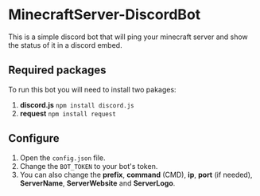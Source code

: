 # **MinecraftServer-DiscordBot**
This is a simple discord bot that will ping your minecraft server and show the status of it in a discord embed.

## Required packages
To run this bot you will need to install two pakages:
1. **discord.js** `npm install discord.js`
2. **request** `npm install request`

## Configure
1. Open the `config.json` file.
2. Change the `BOT_TOKEN` to your bot's token.
3. You can also change the **prefix**, **command** (CMD), **ip**, **port** (if needed), **ServerName**, **ServerWebsite** and **ServerLogo**.
